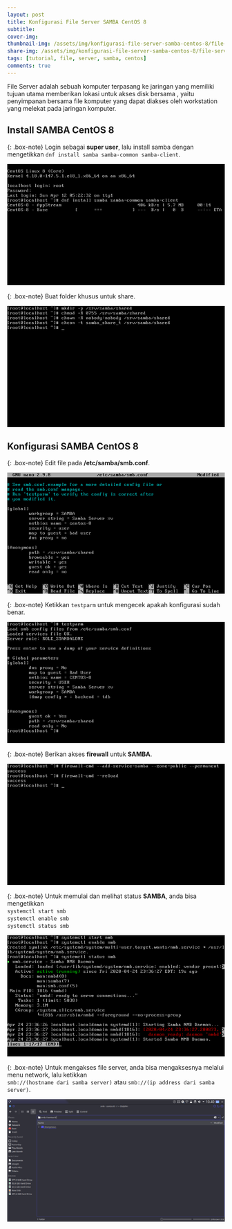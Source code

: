 ```yaml
---
layout: post
title: Konfigurasi File Server SAMBA CentOS 8
subtitle: 
cover-img: 
thumbnail-img: /assets/img/konfigurasi-file-server-samba-centos-8/file-server.png
share-img: /assets/img/konfigurasi-file-server-samba-centos-8/file-server.png
tags: [tutorial, file, server, samba, centos]
comments: true
---
```


File Server adalah sebuah komputer terpasang ke jaringan yang memiliki tujuan utama memberikan lokasi untuk akses disk bersama , yaitu penyimpanan bersama file komputer yang dapat diakses oleh workstation yang melekat pada jaringan komputer.  

## Install SAMBA CentOS 8

{: .box-note}
Login sebagai **super user**, lalu install samba dengan mengetikkan `dnf install samba samba-common samba-client`.

![samba-centos-1](/assets/img/konfigurasi-file-server-samba-centos-8/samba-centos-1.png)

{: .box-note}
Buat folder khusus untuk share.

![samba-centos-2](/assets/img/konfigurasi-file-server-samba-centos-8/samba-centos-2.png)

## Konfigurasi SAMBA CentOS 8

{: .box-note}
Edit file pada **/etc/samba/smb.conf**.

![samba-centos-3](/assets/img/konfigurasi-file-server-samba-centos-8/samba-centos-3.png)

{: .box-note}
Ketikkan `testparm` untuk mengecek apakah konfigurasi sudah benar.

![samba-centos-4](/assets/img/konfigurasi-file-server-samba-centos-8/samba-centos-4.png)

{: .box-note}
Berikan akses **firewall** untuk **SAMBA**.

![samba-centos-5](/assets/img/konfigurasi-file-server-samba-centos-8/samba-centos-5.png)

{: .box-note}
Untuk memulai dan melihat status **SAMBA**, anda bisa mengetikkan  
`systemctl start smb`  
`systemctl enable smb`  
`systemctl status smb`

![samba-centos-6](/assets/img/konfigurasi-file-server-samba-centos-8/samba-centos-6.png)

{: .box-note}
Untuk mengakses file server, anda bisa mengaksesnya melalui menu network, lalu ketikkan  
`smb://(hostname dari samba server)` atau `smb://(ip address dari samba server)`.

![samba-centos-7](/assets/img/konfigurasi-file-server-samba-centos-8/samba-centos-7.png)
